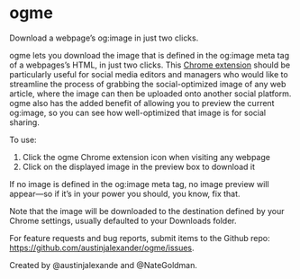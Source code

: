 # ogme

Download a webpage’s og:image in just two clicks.

ogme lets you download the image that is defined in the og:image meta tag of a webpages’s HTML, in just two clicks. This <a href="https://chrome.google.com/webstore/detail/ogme/kkhddppbaabnelnahdndgjhiddnbchbo" target="_blank">Chrome extension</a> should be particularly useful for social media editors and managers who would like to streamline the process of grabbing the social-optimized image of any web article, where the image can then be uploaded onto another social platform. ogme also has the added benefit of allowing you to preview the current og:image, so you can see how well-optimized that image is for social sharing.

To use:

1) Click the ogme Chrome extension icon when visiting any webpage
2) Click on the displayed image in the preview box to download it

If no image is defined in the og:image meta tag, no image preview will appear—so if it’s in your power you should, you know, fix that.  

Note that the image will be downloaded to the destination defined by your Chrome settings, usually defaulted to your Downloads folder.

For feature requests and bug reports, submit items to the Github repo: https://github.com/austinjalexander/ogme/issues.

Created by @austinjalexande and @NateGoldman.



